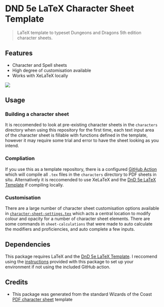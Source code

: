 # DND 5e LaTeX Character Sheet Template

> LaTeX template to typeset Dungeons and Dragons 5th edition character sheets.

## Features

* Character and Spell sheets
* High degree of customisation available
* Works with XeLaTeX locally

<img src=https://github.com/matsavage/DND-5e-LaTeX-Character-Sheet-Template/raw/main/fighter_character_sheet.png/>


## Usage

### Building a character sheet

It is reccomended to look at pre-existing character sheets in the `characters` directory when using this repository for the first time, each text input area of the character sheet is fillable with functions defined in the template, however it may require some trial and error to have the sheet looking as you intend.

### Compliation

If you use this as a template repository, there is a configured [GitHub Action](https://github.com/matsavage/dnd-latex-action) which will compile all `.tex` files in the `characters` directory to PDF sheets in situ. Alternatively it is reccomended to use XeLaTeX and the [DnD 5e LaTeX Template](https://github.com/rpgtex/DND-5e-LaTeX-Template) if compiling locally.

### Customisation

There are a large number of character sheet customisation options available in [`character-sheet-settings.tex`](https://github.com/matsavage/DND-5e-LaTeX-Character-Template/blob/documentation/character-sheet-settings.tex) which acts a central location to modify colour and opacity for a number of character sheet elements. There are some commands in `sheet-calculations` that were made to auto calculate the modifiers and proficiencies, and auto complete a few inputs.

## Dependencies

This package requires LaTeX and the [DnD 5e LaTeX Template](https://github.com/rpgtex/DND-5e-LaTeX-Template). I reccomend using the [instructions](https://github.com/rpgtex/DND-5e-LaTeX-Template/tree/355b9ced1b42324574c2c4e28f9783f29c760a20#dependencies) provided with this package to set up your environment if not using the included GitHub action.

## Credits

* This package was generated from the standard Wizards of the Coast [PDF character sheet](https://media.wizards.com/2016/dnd/downloads/5E_CharacterSheet_Fillable.pdf) template
